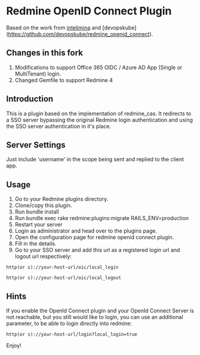 # Redmine OpenID Connect Plugin #

Based on the work from [intelimina](https://bitbucket.org/intelimina/redmine_openid_connect) and [devopskube] (https://github.com/devopskube/redmine_openid_connect).

## Changes in this fork ##
1. Modifications to support Office 365 OIDC / Azure AD App (Single or MultiTenant) login.
2. Changed Gemfile to support Redmine 4

## Introduction ##
This is a plugin based on the implementation of redmine_cas. It redirects to a SSO server bypassing the original Redmine login authentication and using the SSO server authentication in it's place.

## Server Settings  ##
Just include 'username' in the scope being sent and replied to the
client app.

## Usage ##
1. Go to your Redmine plugins directory.
2. Clone/copy this plugin.
3. Run bundle install
4. Run bundle exec rake redmine:plugins:migrate RAILS_ENV=production
5. Restart your server
6. Login as administrator and head over to the plugins page.
7. Open the configuration page for redmine openid connect plugin.
8. Fill in the details.
9. Go to your SSO server and add this url as a registered login url and logout url respectively:

```
http(or s)://your-host-url/oic/local_login
```
```
http(or s)://your-host-url/oic/local_logout
```

## Hints ##

If you enable the OpenId Connect plugin and your OpenId Connect Server is not reachable, but you still would like to login, you can use an additional parameter, to be able to login directly into redmine:

```
http(or s)://your-host-url/login?local_login=true
```

Enjoy!

